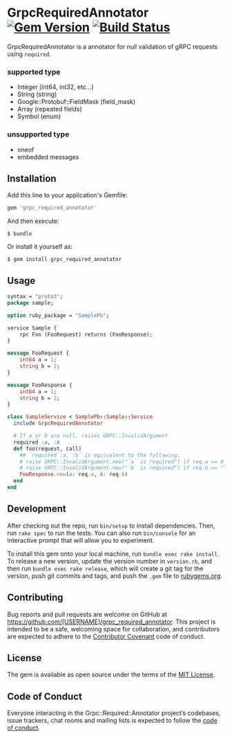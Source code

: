 # GrpcRequiredAnnotator [![Gem Version](https://badge.fury.io/rb/grpc_required_annotator.svg)](https://badge.fury.io/rb/grpc_required_annotator) [![Build Status](https://travis-ci.com/euglena1215/grpc_required_annotator.svg?branch=master)](https://travis-ci.com/euglena1215/grpc_required_annotator)

GrpcRequiredAnnotator is a annotator for null validation of gRPC requests using `required`.

### supported type

- Integer (int64, int32, etc...)
- String (string)
- Google::Protobuf::FieldMask (field_mask)
- Array (repeated fields)
- Symbol (enum)

### unsupported type

- oneof
- embedded messages

## Installation

Add this line to your application's Gemfile:

```ruby
gem 'grpc_required_annotator'
```

And then execute:

    $ bundle

Or install it yourself as:

    $ gem install grpc_required_annotator

## Usage

```proto
syntax = "proto3";
package sample;

option ruby_package = "SamplePb";

service Sample {
    rpc Foo (FooRequest) returns (FooResponse);
}

message FooRequest {
    int64 a = 1;
    string b = 2;
}

message FooResponse {
    int64 a = 1;
    string b = 2;
}
```

```rb
class SampleService < SamplePb::Sample::Service
  include GrpcRequiredAnnotator

  # If a or b are null, raises GRPC::InvalidArgument
  required :a, :b
  def foo(request, call)
    ## `required :a, :b` is equivalent to the following:
    # raise GRPC::InvalidArgument.new("`a` is required") if req.a == 0
    # raise GRPC::InvalidArgument.new("`b` is required") if req.b == ""
    FooResponse.new(a: req.a, b: req.b)
  end
end
```

## Development

After checking out the repo, run `bin/setup` to install dependencies. Then, run `rake spec` to run the tests. You can also run `bin/console` for an interactive prompt that will allow you to experiment.

To install this gem onto your local machine, run `bundle exec rake install`. To release a new version, update the version number in `version.rb`, and then run `bundle exec rake release`, which will create a git tag for the version, push git commits and tags, and push the `.gem` file to [rubygems.org](https://rubygems.org).

## Contributing

Bug reports and pull requests are welcome on GitHub at https://github.com/[USERNAME]/grpc_required_annotator. This project is intended to be a safe, welcoming space for collaboration, and contributors are expected to adhere to the [Contributor Covenant](http://contributor-covenant.org) code of conduct.

## License

The gem is available as open source under the terms of the [MIT License](https://opensource.org/licenses/MIT).

## Code of Conduct

Everyone interacting in the Grpc::Required::Annotator project’s codebases, issue trackers, chat rooms and mailing lists is expected to follow the [code of conduct](https://github.com/[USERNAME]/grpc_required_annotator/blob/master/CODE_OF_CONDUCT.md).
